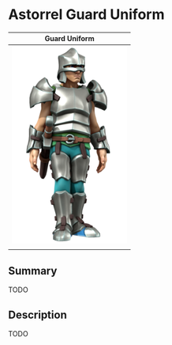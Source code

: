 # Astorrel Guard Uniform

| Guard Uniform |
|:---:|
| <img src="../../../../../../images/uniforms/astorrel-guard.png" height="400" /> |
| |

## Summary

TODO

## Description

TODO
